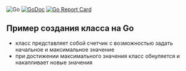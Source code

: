 ![Go](https://github.com/AlexanderOkhrimenko/classIncrementor/workflows/Go/badge.svg)
[![GoDoc](https://godoc.org/github.com/AlexanderOkhrimenko/classincrementor?status.svg)](https://godoc.org/github.com/AlexanderOkhrimenko/classincrementor)
[![Go Report Card](https://goreportcard.com/badge/github.com/AlexanderOkhrimenko/classincrementor)](https://goreportcard.com/report/github.com/AlexanderOkhrimenko/classincrementor)
## Пример создания класса на Go 
- класс представляет собой счетчик с возможностью задать начальное и максимальное значение
- при достижении максимального значения класс обнуляется и накапливает новые значения